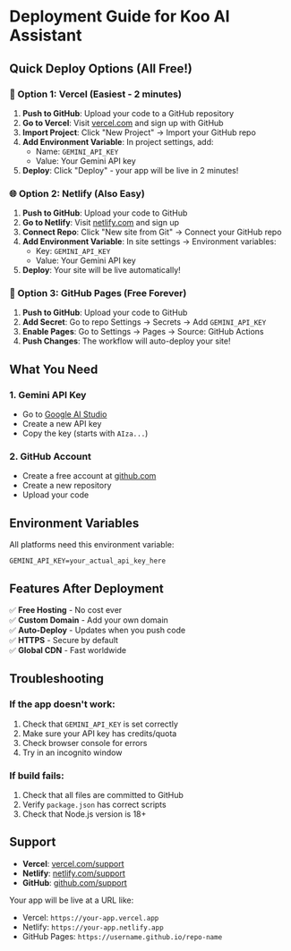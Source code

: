 # Deployment Guide for Koo AI Assistant

## Quick Deploy Options (All Free!)

### 🚀 Option 1: Vercel (Easiest - 2 minutes)
1. **Push to GitHub**: Upload your code to a GitHub repository
2. **Go to Vercel**: Visit [vercel.com](https://vercel.com) and sign up with GitHub
3. **Import Project**: Click "New Project" → Import your GitHub repo
4. **Add Environment Variable**: In project settings, add:
   - Name: `GEMINI_API_KEY`
   - Value: Your Gemini API key
5. **Deploy**: Click "Deploy" - your app will be live in 2 minutes!

### 🌐 Option 2: Netlify (Also Easy)
1. **Push to GitHub**: Upload your code to GitHub
2. **Go to Netlify**: Visit [netlify.com](https://netlify.com) and sign up
3. **Connect Repo**: Click "New site from Git" → Connect your GitHub repo
4. **Add Environment Variable**: In site settings → Environment variables:
   - Key: `GEMINI_API_KEY`
   - Value: Your Gemini API key
5. **Deploy**: Your site will be live automatically!

### 📄 Option 3: GitHub Pages (Free Forever)
1. **Push to GitHub**: Upload your code to GitHub
2. **Add Secret**: Go to repo Settings → Secrets → Add `GEMINI_API_KEY`
3. **Enable Pages**: Go to Settings → Pages → Source: GitHub Actions
4. **Push Changes**: The workflow will auto-deploy your site!

## What You Need

### 1. Gemini API Key
- Go to [Google AI Studio](https://aistudio.google.com/)
- Create a new API key
- Copy the key (starts with `AIza...`)

### 2. GitHub Account
- Create a free account at [github.com](https://github.com)
- Create a new repository
- Upload your code

## Environment Variables

All platforms need this environment variable:
```
GEMINI_API_KEY=your_actual_api_key_here
```

## Features After Deployment

✅ **Free Hosting** - No cost ever  
✅ **Custom Domain** - Add your own domain  
✅ **Auto-Deploy** - Updates when you push code  
✅ **HTTPS** - Secure by default  
✅ **Global CDN** - Fast worldwide  

## Troubleshooting

### If the app doesn't work:
1. Check that `GEMINI_API_KEY` is set correctly
2. Make sure your API key has credits/quota
3. Check browser console for errors
4. Try in an incognito window

### If build fails:
1. Check that all files are committed to GitHub
2. Verify `package.json` has correct scripts
3. Check that Node.js version is 18+

## Support

- **Vercel**: [vercel.com/support](https://vercel.com/support)
- **Netlify**: [netlify.com/support](https://netlify.com/support)
- **GitHub**: [github.com/support](https://github.com/support)

Your app will be live at a URL like:
- Vercel: `https://your-app.vercel.app`
- Netlify: `https://your-app.netlify.app`
- GitHub Pages: `https://username.github.io/repo-name` 